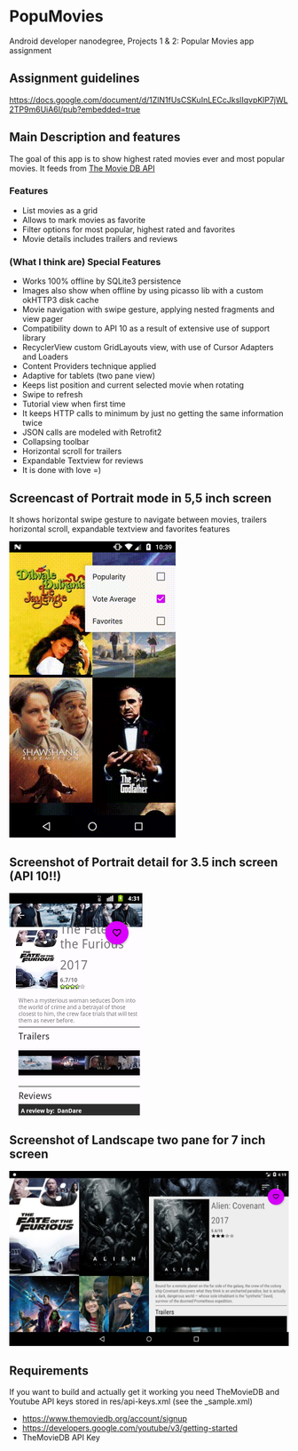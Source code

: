 # PopuMovies
Android developer nanodegree, Projects 1 &amp; 2: Popular Movies app assignment

## Assignment guidelines
https://docs.google.com/document/d/1ZlN1fUsCSKuInLECcJkslIqvpKlP7jWL2TP9m6UiA6I/pub?embedded=true

## Main Description and features
The goal of this app is to show highest rated movies ever and most popular movies. It feeds from [The Movie DB API](https://developers.themoviedb.org/3)

### Features
- List movies as a grid
- Allows to mark movies as favorite
- Filter options for most popular, highest rated and favorites
- Movie details includes trailers and reviews

### (What I think are) Special Features
- Works 100% offline by SQLite3 persistence
- Images also show when offline by using picasso lib with a custom okHTTP3 disk cache
- Movie navigation with swipe gesture, applying nested fragments and view pager
- Compatibility down to API 10 as a result of extensive use of support library
- RecyclerView custom GridLayouts  view, with use of Cursor Adapters and Loaders
- Content Providers technique applied
- Adaptive for tablets (two pane view)
- Keeps list position and current selected movie when rotating
- Swipe to refresh
- Tutorial view when first time
- It keeps HTTP calls to minimum by just no getting the same information twice
- JSON calls are modeled with Retrofit2
- Collapsing toolbar
- Horizontal scroll for trailers
- Expandable Textview for reviews
- It is done with love =)

## Screencast of Portrait mode in 5,5 inch screen
It shows horizontal swipe gesture to navigate between movies, trailers horizontal scroll, expandable textview and favorites features

![Screencast portrait](/screencast_portrait.gif)

## Screenshot of Portrait detail for 3.5 inch screen (API 10!!)
![Screenshot portrait 3.5](/screenshot_portrait_35.png)

## Screenshot of Landscape two pane for 7 inch screen
![Screenshot landscape](/screenshot_landscape.png)


## Requirements
If you want to build and actually get it working you need TheMovieDB and Youtube API keys stored in res/api-keys.xml (see the _sample.xml)
- https://www.themoviedb.org/account/signup
- https://developers.google.com/youtube/v3/getting-started
- TheMovieDB API Key
